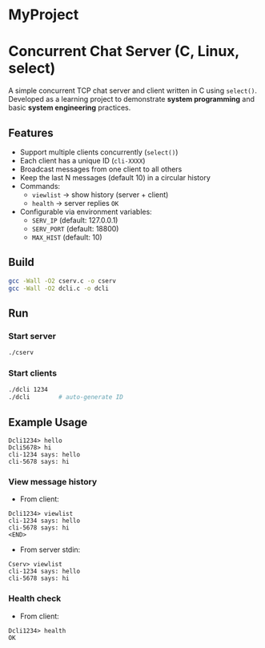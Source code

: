 # MyProject
# Concurrent Chat Server (C, Linux, select)

A simple concurrent TCP chat server and client written in C using `select()`.  
Developed as a learning project to demonstrate **system programming** and basic **system engineering** practices.

## Features
- Support multiple clients concurrently (`select()`)
- Each client has a unique ID (`cli-XXXX`)
- Broadcast messages from one client to all others
- Keep the last N messages (default 10) in a circular history
- Commands:
  - `viewlist` → show history (server + client)
  - `health` → server replies `OK`
- Configurable via environment variables:
  - `SERV_IP` (default: 127.0.0.1)
  - `SERV_PORT` (default: 18800)
  - `MAX_HIST` (default: 10)

## Build
```bash
gcc -Wall -O2 cserv.c -o cserv
gcc -Wall -O2 dcli.c -o dcli
```

## Run
### Start server
```bash
./cserv
```

### Start clients
```bash
./dcli 1234
./dcli        # auto-generate ID
```

## Example Usage
```
Dcli1234> hello
Dcli5678> hi
cli-1234 says: hello
cli-5678 says: hi
```

### View message history
- From client:
```
Dcli1234> viewlist
cli-1234 says: hello
cli-5678 says: hi
<END>
```

- From server stdin:
```
Cserv> viewlist
cli-1234 says: hello
cli-5678 says: hi
```

### Health check
- From client:
```
Dcli1234> health
OK
```
